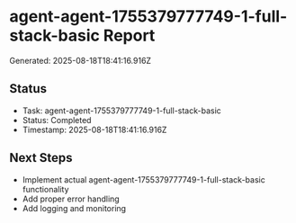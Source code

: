 # agent-agent-1755379777749-1-full-stack-basic Report

Generated: 2025-08-18T18:41:16.916Z

## Status
- Task: agent-agent-1755379777749-1-full-stack-basic
- Status: Completed
- Timestamp: 2025-08-18T18:41:16.916Z

## Next Steps
- Implement actual agent-agent-1755379777749-1-full-stack-basic functionality
- Add proper error handling
- Add logging and monitoring
